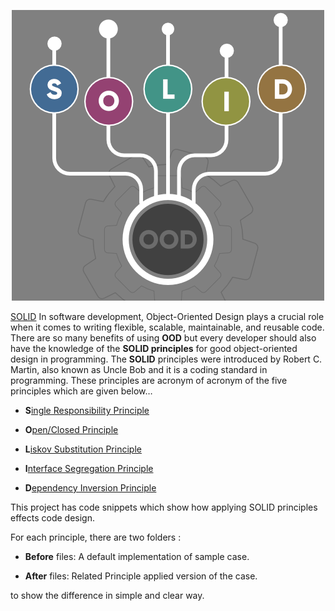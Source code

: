 <p align="center">
    <img src="https://github.com/kbourzayq/SOLIDSample/blob/main/SOLID-Principle-in-Programming-Understand-With-Real-Life-Examples.png" width="500"/>
</p>


[SOLID](https://en.wikipedia.org/wiki/SOLID) In software development, Object-Oriented Design plays a crucial role when it comes to writing flexible, scalable, maintainable, and reusable code. There are so many benefits of using **OOD** but every developer should also have the knowledge of the **SOLID principles** for good object-oriented design in programming. The **SOLID** principles were introduced by Robert C. Martin, also known as Uncle Bob and it is a coding standard in programming. These principles are acronym of acronym of the five principles which are given below…

- **S**[ingle Responsibility Principle](https://en.wikipedia.org/wiki/Single-responsibility_principle)

- **O**[pen/Closed Principle](https://en.wikipedia.org/wiki/Open%E2%80%93closed_principle)

- **L**[iskov Substitution Principle](https://en.wikipedia.org/wiki/Liskov_substitution_principle)

- **I**[nterface Segregation Principle](https://en.wikipedia.org/wiki/Interface_segregation_principle)

- **D**[ependency Inversion Principle](https://en.wikipedia.org/wiki/Dependency_inversion_principle)


This project has code snippets which show how applying SOLID principles effects code design.

For each principle, there are two folders :

 - **Before** files: A default implementation of sample case.

 - **After** files: Related Principle applied version of the case.

to show the difference in simple and clear way.
